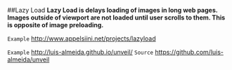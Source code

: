 ##Lazy Load
**Lazy Load is delays loading of images in long web pages. Images outside of viewport are not loaded until user scrolls to them. This is opposite of image preloading.**

`Example` http://www.appelsiini.net/projects/lazyload

`Example` http://luis-almeida.github.io/unveil/
`Source` https://github.com/luis-almeida/unveil
